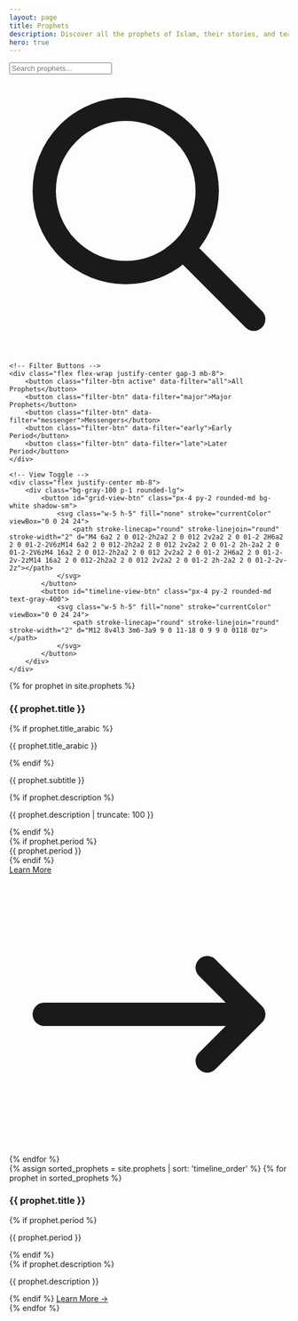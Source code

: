 ```yaml
---
layout: page
title: Prophets
description: Discover all the prophets of Islam, their stories, and teachings.
hero: true
---
```


<!-- Search and Filters -->
<div class="mb-12">
    <div class="max-w-2xl mx-auto mb-8">
        <div class="relative">
            <input 
                type="text" 
                id="search-input" 
                placeholder="Search prophets..." 
                class="w-full px-6 py-4 pl-12 bg-white border border-gray-200 rounded-full focus:outline-none focus:ring-2 focus:ring-emerald-500 focus:border-transparent shadow-lg"
            >
            <svg class="absolute left-4 top-1/2 transform -translate-y-1/2 w-5 h-5 text-gray-400" fill="none" stroke="currentColor" viewBox="0 0 24 24">
                <path stroke-linecap="round" stroke-linejoin="round" stroke-width="2" d="M21 21l-6-6m2-5a7 7 0 11-14 0 7 7 0 0114 0z"></path>
            </svg>
        </div>
    </div>
    
    <!-- Filter Buttons -->
    <div class="flex flex-wrap justify-center gap-3 mb-8">
        <button class="filter-btn active" data-filter="all">All Prophets</button>
        <button class="filter-btn" data-filter="major">Major Prophets</button>
        <button class="filter-btn" data-filter="messenger">Messengers</button>
        <button class="filter-btn" data-filter="early">Early Period</button>
        <button class="filter-btn" data-filter="late">Later Period</button>
    </div>
    
    <!-- View Toggle -->
    <div class="flex justify-center mb-8">
        <div class="bg-gray-100 p-1 rounded-lg">
            <button id="grid-view-btn" class="px-4 py-2 rounded-md bg-white shadow-sm">
                <svg class="w-5 h-5" fill="none" stroke="currentColor" viewBox="0 0 24 24">
                    <path stroke-linecap="round" stroke-linejoin="round" stroke-width="2" d="M4 6a2 2 0 012-2h2a2 2 0 012 2v2a2 2 0 01-2 2H6a2 2 0 01-2-2V6zM14 6a2 2 0 012-2h2a2 2 0 012 2v2a2 2 0 01-2 2h-2a2 2 0 01-2-2V6zM4 16a2 2 0 012-2h2a2 2 0 012 2v2a2 2 0 01-2 2H6a2 2 0 01-2-2v-2zM14 16a2 2 0 012-2h2a2 2 0 012 2v2a2 2 0 01-2 2h-2a2 2 0 01-2-2v-2z"></path>
                </svg>
            </button>
            <button id="timeline-view-btn" class="px-4 py-2 rounded-md text-gray-400">
                <svg class="w-5 h-5" fill="none" stroke="currentColor" viewBox="0 0 24 24">
                    <path stroke-linecap="round" stroke-linejoin="round" stroke-width="2" d="M12 8v4l3 3m6-3a9 9 0 11-18 0 9 9 0 0118 0z"></path>
                </svg>
            </button>
        </div>
    </div>
</div>

<!-- Grid View -->
<div id="grid-view" class="grid md:grid-cols-2 lg:grid-cols-3 gap-8">
    {% for prophet in site.prophets %}
    <div class="prophet-card group bg-white rounded-2xl shadow-lg overflow-hidden hover:shadow-xl transition-all duration-300" 
         data-category="{{ prophet.categories | join: ' ' }}" 
         data-name="{{ prophet.title | downcase }}">
        <div class="relative h-64 bg-gradient-to-br {{ prophet.gradient | default: 'from-emerald-500 to-teal-600' }}">
            <div class="absolute inset-0 bg-gradient-to-t from-black/70 to-transparent"></div>
            <div class="absolute bottom-0 p-6 text-white">
                <h3 class="text-2xl font-serif mb-2">{{ prophet.title }}</h3>
                {% if prophet.title_arabic %}
                <p class="text-sm opacity-90 mb-2">{{ prophet.title_arabic }}</p>
                {% endif %}
                <p class="text-sm opacity-90 mb-3">{{ prophet.subtitle }}</p>
                {% if prophet.description %}
                <p class="text-xs opacity-80 leading-relaxed">{{ prophet.description | truncate: 100 }}</p>
                {% endif %}
            </div>
            {% if prophet.period %}
            <div class="absolute top-4 right-4 bg-amber-500 text-white px-3 py-1 rounded-full text-xs font-medium">
                {{ prophet.period }}
            </div>
            {% endif %}
        </div>
        <div class="p-6">
            <a href="{{ prophet.url | relative_url }}" class="inline-flex items-center text-emerald-600 font-medium hover:underline">
                Learn More
                <svg class="w-4 h-4 ml-2" fill="none" stroke="currentColor" viewBox="0 0 24 24">
                    <path stroke-linecap="round" stroke-linejoin="round" stroke-width="2" d="M17 8l4 4m0 0l-4 4m4-4H3"></path>
                </svg>
            </a>
        </div>
    </div>
    {% endfor %}
</div>

<!-- Timeline View -->
<div id="timeline-view" class="hidden">
    <div class="relative">
        <div class="timeline-line h-full top-0"></div>
        {% assign sorted_prophets = site.prophets | sort: 'timeline_order' %}
        {% for prophet in sorted_prophets %}
        <div class="timeline-item{% cycle ' ', ' md:flex-row-reverse' %}">
            <div class="timeline-dot"></div>
            <div class="timeline-content{% cycle ' md:mr-8', ' md:ml-8' %}">
                <div class="bg-gradient-to-r {{ prophet.gradient | default: 'from-emerald-500 to-teal-600' }} p-6 rounded-xl text-white mb-4">
                    <h3 class="text-xl font-serif mb-2">{{ prophet.title }}</h3>
                    {% if prophet.period %}
                    <p class="text-sm opacity-90">{{ prophet.period }}</p>
                    {% endif %}
                </div>
                {% if prophet.description %}
                <p class="text-gray-600 mb-4">{{ prophet.description }}</p>
                {% endif %}
                <a href="{{ prophet.url | relative_url }}" class="text-emerald-600 font-medium hover:underline">Learn More →</a>
            </div>
        </div>
        {% endfor %}
    </div>
</div>
